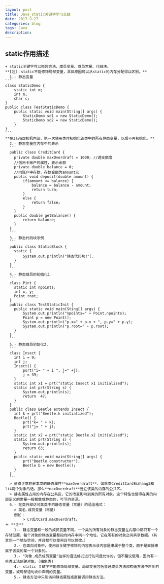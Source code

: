 ```yaml
---
layout: post
title: Java_static关键字学习总结
date: 2017-9-27
categories: blog
tags: Java
description: 
---
```



## static作用描述


	+ static关键字可以修饰方法、成员变量、成员常量、代码块。
	**[注］：static不能修饰局部变量，具体原因可以从static的内存分配得以区别。**
	  1.- 静态变量
	```
	class StaticDemo {
		static int m;
		int n;
		char c;
	}
	public class TestStaticDemo {
		public static void main(String[] args) {
			StaticDemo sd1 = new StaticDemo();
			StaticDemo sd2 = new StaticDemo();
		}
	}
	```
	**在Java虚拟机内部，第一次使用类时初始化该类中的所有静态变量，以后不再初始化。**
	  2.- 静态变量在内存中的表示
	  ```
	  public class CreditCard {
	  	private double maxOverdraft = 1000; //透支额度
	  	//信用卡账户的属性，表示余额
	  	private double balance = 0;
	  	//向账户中存款，存款金额为amount元
	  	public void deposit(double amount) {
	  		if(amount <= balance) {
	  			balance = balance - amount;
	  			return turn;
	  		}
	  		else {
	  			return false;
	 	 	}
	  	}
	  	public double getBalance() {
	  		return balance;
	  	} 
	  }
	  ```
	  3.- 静态代码块示例
	  ```
	  public class StaticBlock {
	  	static {
	  		System.out.println("静态代码块!");
	  	}
	  }
	  ```
	  4.- 静态成员的初始化1.
	  ```
	  class Pint {
	  	static int npoints;
	  	int x, y;
	  	Point root;
	  }
	  public class TestStaticInit {
	  	public static void main(Sting[] args) {
	  		System.out.println("npoints=" + Point.npoints);
	  		Point p = new Point();
	  		System.out.println("p.x=" + p.x + ", p.y=" + p.y);
	  		System.out.println("p.root=" + p.root);
	  	}
	  }
	  ```
	  5.- 静态成员初始化2.
	  ```
	  class Insect {
	  	int i = 9;
	  	int j;
	  	Insect() {
	  		port("i= " + i ", j=" +j);
	  		j = 39;
	  	}
	  	static int x1 = prt("static Insect x1 initialized");
	  	static int prt(String s) {
	  		System.out.println(s);
	  		return  47;
	  	}
	  }
	  public class Beetle extends Insect {
	  	int k = prt("Beetle.k initialized");
	  	Beetle() {
	  		prt("k= " + k);
	  		prt("j= " + j);
	  	}
	  	static int x2 = prt("static Beetle.x2 initialized");
	  	static int prt(String s) {
	  		System.out.println(s);
	  		return 63;
	  	}
	  	public static void main(String[] args) {
	  		prt("Beetle constructor");
	  		Beetle b = new Beetle();
	  	}
	  }
	  ```
	  > 值得注意的是本类的静态属性**maxOverdraft**，如果类CreditCard有zhang3和li4两个对象的话，那么**naxOverdraft**是在该类的内存的公共区。
	  > 静态属性占用的内存在公共区，它的改变影响到类的所有对象。这个特性也使得在类的内部定义的常量一般都做成静态的，可节约资源。
	  6.- 在类外部访问某类中的静态变量（常量）的语法格式：
	  	> 类名.成员变量（常量）
	  	例如：
	  		> CrditCard.maxOverdraft;
	＋ **注**
		1.- 静态变量和一般的成员变量不同，一个类的所有对象的静态变量在内存中都只有一个存储位置，每个对象的静态变量都指向内存中同一个地址，它在所有的对象之间共享数据。（共享同一个地址空间，并且都可以使用且可以修改。）
	    2.- 在面向对象中，使用该关键字修饰的内容表示该内容是隶属于整个类，而不是直接隶属于该类的某一个对象的。
	    3.- "对象.成员成员变量"这样的语法格式进行访问是允许的，但不建议使用，因为有一些类无法创建对象。(抽象类)
	    4.- static 关键字不能修饰局部变量。局部变量包括普通成员方法和构造方法中声明的变量，或局部语句块中声明的变量。
	    5.- 静态方法中只能访问静态属性或直接调用静态方法。

